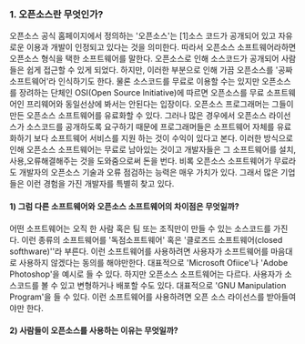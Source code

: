### 1. 오픈소스란 무엇인가?

오픈소스 공식 홈페이지에서 정의하는 '오픈소스'는 \[1\]소스 코드가 공개되어 있고 자유로운 이용과 개발이 인정되고 있다는 것을 의미한다. 따라서 오픈소스 소프트웨어라하면 오픈소스 형식을 택한 소프트웨어를 말한다.                                                                            오픈소스로 인해 소스코드가 공개되어 사람들은 쉽게 접근할 수 있게 되었다. 하지만, 이러한 부분으로 인해 가끔 오픈소스를 '공짜 소프트웨어'라 인식하기도 한다. 물론 소스코드를 무료로 이용할 수는 있지만 오픈소스를 장려하는 단체인 OSI\(Open Source Initiative\)에 따르면 오픈소스를 무료 소프트웨어인 프리웨어와 동일선상에 봐서는 안된다는 입장이다.  오픈소스 프로그래머는 그들이 만든 오픈소스 소프트웨어를 유료화할 수 있다. 그러나 많은 경우에서 오픈소스 라이선스가 소스코드를 공개하도록 요구하기 때문에 프로그래머들은 소프트웨어 자체를 유료화하기 보다 소프트웨어 서비스를 지원 하는 것이 수익이 있다고 본다. 이러한 방식으로 인해 오픈소스 소프트웨어는 무료로 남아있는 것이고 개발자들은 그 소프트웨어를 설치,사용,오류해결해주는 것을 도와줌으로써 돈을 번다. 비록 오픈소스 소프트웨어가 무료라도 개발자의 오픈소스 기술과 오류 점검하는 능력은 매우 가치가 있다. 그래서 많은 기업들은 이런 경험을 가진 개발자를 특별히 찾고 있다.

#### 1\) 그럼 다른 소프트웨어와 오픈소스 소프트웨어의 차이점은 무엇일까?

어떤 소프트웨어는 오직 한 사람 혹은 팀 또는 조직만이 만들 수 있는 소스코드를 가진다. 이런 종류의 소프트웨어를 '독점소프트웨어' 혹은 '클로즈드 소프트웨어\(closed softhware\)''라 부른다. 이런 소프트웨어를 사용하려면 사용자가 소프트웨어를 마음대로 사용하지 않겠다는 동의를 해야만한다. 대표적으로 'Microsoft Ofiice'나 'Adobe Photoshop'을 예시로 들 수 있다. 하지만 오픈소스 소프트웨어는 다르다. 사용자가 소스코드를 볼 수 있고 변형하거나 배포할 수도 있다. 대표적으로 'GNU Manipulation Program'을 들 수 있다. 이런 소프트웨어를 사용하려면 오픈 소스 라이선스를 받아들여야만 한다.

#### 2\) 사람들이 오픈소스를 사용하는 이유는 무엇일까?





